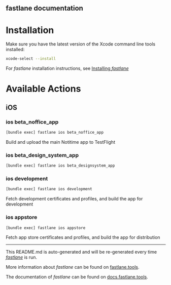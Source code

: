 fastlane documentation
----

# Installation

Make sure you have the latest version of the Xcode command line tools installed:

```sh
xcode-select --install
```

For _fastlane_ installation instructions, see [Installing _fastlane_](https://docs.fastlane.tools/#installing-fastlane)

# Available Actions

## iOS

### ios beta_noffice_app

```sh
[bundle exec] fastlane ios beta_noffice_app
```

Build and upload the main Notitime app to TestFlight

### ios beta_design_system_app

```sh
[bundle exec] fastlane ios beta_designsystem_app
```



### ios development

```sh
[bundle exec] fastlane ios development
```

Fetch development certificates and profiles, and build the app for development

### ios appstore

```sh
[bundle exec] fastlane ios appstore
```

Fetch app store certificates and profiles, and build the app for distribution

----

This README.md is auto-generated and will be re-generated every time [_fastlane_](https://fastlane.tools) is run.

More information about _fastlane_ can be found on [fastlane.tools](https://fastlane.tools).

The documentation of _fastlane_ can be found on [docs.fastlane.tools](https://docs.fastlane.tools).

